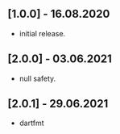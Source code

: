 ## [1.0.0] - 16.08.2020

* initial release.

## [2.0.0] - 03.06.2021

* null safety.

## [2.0.1] - 29.06.2021

* dartfmt